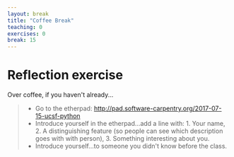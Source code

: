 ```yaml
---
layout: break
title: "Coffee Break"
teaching: 0
exercises: 0
break: 15
---
```

# Reflection exercise

Over coffee, if you haven't already...
> * Go to the etherpad: http://pad.software-carpentry.org/2017-07-15-ucsf-python
> * Introduce yourself in the etherpad...add a line with: 1. Your name, 2. A distinguishing feature (so people can see which description goes with with person), 3. Something interesting about you.
> * Introduce yourself...to someone you didn't know before the class.
